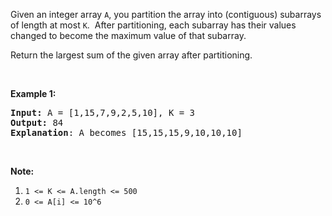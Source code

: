 <div><p>Given an integer array <code>A</code>, you partition the array into (contiguous) subarrays of length at most <code>K</code>.&nbsp; After partitioning, each subarray has their values changed to become the maximum value of that subarray.</p>

<p>Return the largest sum of the given array after partitioning.</p>

<p>&nbsp;</p>

<p><strong>Example 1:</strong></p>

<pre><strong>Input: </strong>A = <span id="example-input-1-1">[1,15,7,9,2,5,10]</span>, K = <span id="example-input-1-2">3</span>
<strong>Output: </strong><span id="example-output-1">84
</span><strong>Explanation</strong>: A becomes [15,15,15,9,10,10,10]</pre>

<p>&nbsp;</p>

<p><strong>Note:</strong></p>

<ol>
	<li><code>1 &lt;= K &lt;= A.length&nbsp;&lt;= 500</code></li>
	<li><code>0 &lt;= A[i] &lt;= 10^6</code></li>
</ol>
</div>